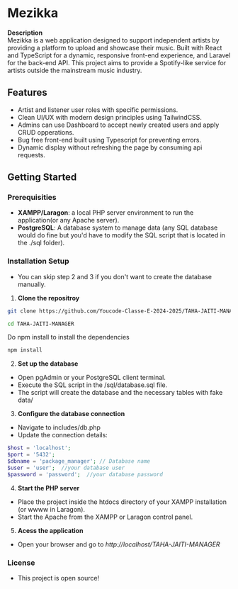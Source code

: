 # Mezikka

**Description**  
Mezikka is a web application designed to support independent artists by providing a platform to upload and showcase their music. Built with React and TypeScript for a dynamic, responsive front-end experience, and Laravel for the back-end API. This project aims to provide a Spotify-like service for artists outside the mainstream music industry.

## Features
- Artist and listener user roles with specific permissions.
- Clean UI/UX with modern design principles using TailwindCSS.
- Admins can use Dashboard to accept newly created users and apply CRUD opperations.
- Bug free front-end built using Typescript for preventing errors.
- Dynamic display without refreshing the page by consuming api requests.

## Getting Started

### Prerequisities
- **XAMPP/Laragon**: a local PHP server environment to run the application(or any Apache server).
- **PostgreSQL**: A database system to manage data (any SQL database would do fine but you'd have to modify the SQL script that is located in the ./sql folder).

### Installation Setup
- You can skip step 2 and 3 if you don't want to create the database manually.

1. **Clone the repositroy**
```bash
git clone https://github.com/Youcode-Classe-E-2024-2025/TAHA-JAITI-MANAGER.git

cd TAHA-JAITI-MANAGER
```
Do npm install to install the dependencies
```bash
npm install
```
2. **Set up the database**
- Open pgAdmin or your PostgreSQL client terminal.
- Execute the SQL script in the /sql/database.sql file.
- The script will create the database and the necessary tables with fake data/

3. **Configure the database connection**
- Navigate to includes/db.php
- Update the connection details:
```php
$host = 'localhost';  
$port = '5432';  
$dbname = 'package_manager'; // Database name 
$user = 'user';  //your database user
$password = 'password';  //your database password
```
4. **Start the PHP server**
- Place the project inside the htdocs directory of your XAMPP installation (or wwww in Laragon).
- Start the Apache from the XAMPP or Laragon control panel.
5. **Acess the application**
- Open your browser and go to *http://localhost/TAHA-JAITI-MANAGER*


### License
- This project is open source!